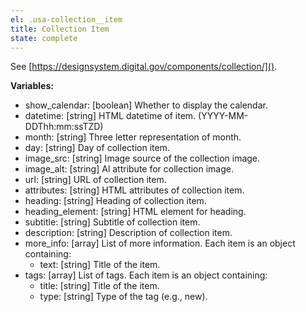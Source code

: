 ```yaml
---
el: .usa-collection__item
title: Collection Item
state: complete
---
```

See
[https://designsystem.digital.gov/components/collection/]().

__Variables:__
* show_calendar: [boolean] Whether to display the calendar.
* datetime: [string] HTML datetime of item. (YYYY-MM-DDThh:mm:ssTZD)
* month: [string] Three letter representation of month.
* day: [string] Day of collection item.
* image_src: [string] Image source of the collection image.
* image_alt: [string] Al attribute for collection image.
* url: [string] URL of collection item.
* attributes: [string] HTML attributes of collection item.
* heading: [string] Heading of collection item.
* heading_element: [string] HTML element for heading.
* subtitle: [string] Subtitle of collection item.
* description: [string] Description of collection item.
* more_info: [array] List of more information. Each item is an object containing:
  * text: [string] Title of the item.
* tags: [array] List of tags. Each item is an object containing:
  * title: [string] Title of the item.
  * type: [string] Type of the tag (e.g., new).
